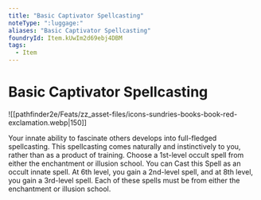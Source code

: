 ```yaml
---
title: "Basic Captivator Spellcasting"
noteType: ":luggage:"
aliases: "Basic Captivator Spellcasting"
foundryId: Item.kUwIm2d69ebj4DBM
tags:
  - Item
---
```


# Basic Captivator Spellcasting
![[pathfinder2e/Feats/zz_asset-files/icons-sundries-books-book-red-exclamation.webp|150]]

Your innate ability to fascinate others develops into full-fledged spellcasting. This spellcasting comes naturally and instinctively to you, rather than as a product of training. Choose a 1st-level occult spell from either the enchantment or illusion school. You can Cast this Spell as an occult innate spell. At 6th level, you gain a 2nd-level spell, and at 8th level, you gain a 3rd-level spell. Each of these spells must be from either the enchantment or illusion school.
